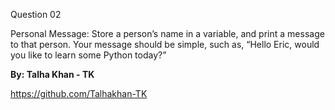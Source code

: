 Question 02


Personal Message: Store a person’s name in a variable, and print a message to that person. Your message should be simple, such as, “Hello Eric, would you like to learn some Python today?”

**By: Talha Khan - TK**

https://github.com/Talhakhan-TK